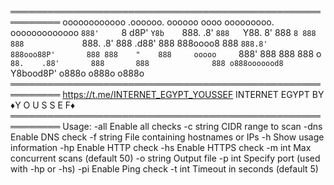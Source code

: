 ══════════════════════════════════════════════════════════
oooooooooooo   .oooooo.    oooooo   oooo ooooooooo.   ooooooooooooo
`888'     `8  d8P'  `Y8b    `888.   .8'  `888   `Y88. 8'   888   `8
 888         888             `888. .8'    888   .d88'      888
 888oooo8    888              `888.8'     888ooo88P'       888
 888    "    888     ooooo     `888'      888              888
 888       o `88.    .88'       888       888              888
o888ooooood8  `Y8bood8P'       o888o     o888o            o888o
══════════════════════════════════════════════════════════
https://t.me/INTERNET_EGYPT_YOUSSEF
INTERNET EGYPT BY ♦️Y O U S S E F♦️
══════════════════════════════════════════════════════════
Usage:
  -all
        Enable all checks
  -c string
        CIDR range to scan
  -dns
        Enable DNS check
  -f string
        File containing hostnames or IPs
  -h    Show usage information
  -hp
        Enable HTTP check
  -hs
        Enable HTTPS check
  -m int
        Max concurrent scans (default 50)
  -o string
        Output file
  -p int
        Specify port (used with -hp or -hs)
  -pi
        Enable Ping check
  -t int
        Timeout in seconds (default 5)
